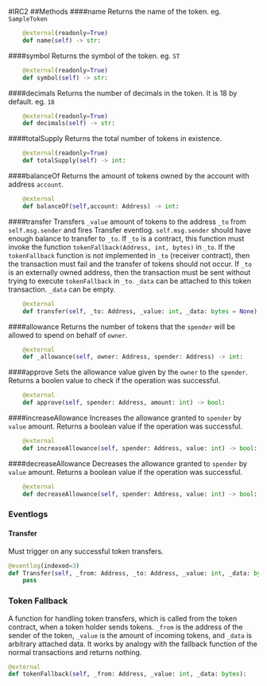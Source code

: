 #IRC2 
##Methods
####name
Returns the name of the token. eg. `SampleToken`
```Python
	@external(readonly=True)
	def name(self) -> str:
```
####symbol
Returns the symbol of the token. eg. `ST`
```Python
	@external(readonly=True)
	def symbol(self) -> str:
```

####decimals
Returns the number of decimals in the token. It is 18 by default. eg. `18`
```Python
	@external(readonly=True)
	def decimals(self) -> str:
```

####totalSupply
Returns the total number of tokens in existence.
```Python
	@external(readonly=True)
	def totalSupply(self) -> int:
```
####balanceOf
Returns the amount of tokens owned by the account with address `account`.
```Python
	@external
	def balanceOf(self,account: Address) -> int:
```

####transfer
Transfers `_value` amount of tokens to the address `_to` from `self.msg.sender` and fires Transfer eventlog. `self.msg.sender` should have enough balance to transfer to `_to`. If `_to` is a contract, this function must invoke the function `tokenFallback(Address, int, bytes)` in `_to`. If the `tokenFallback` function is not implemented in `_to` (receiver contract), then the transaction must fail and the transfer of tokens should not occur. If `_to` is an externally owned address, then the transaction must be sent without trying to execute `tokenFallback` in `_to`.  `_data` can be attached to this token transaction. `_data` can be empty.
```Python
	@external
	def transfer(self, _to: Address, _value: int, _data: bytes = None) -> bool:
```

####allowance
Returns the number of tokens that the `spender` will be allowed to spend on behalf of `owner`.
```Python
	@external
	def _allowance(self, owner: Address, spender: Address) -> int:
```

####approve
Sets the allowance value given by the `owner` to the `spender`. Returns a boolen value to check if the operation was successful.
```Python
	@external
	def approve(self, spender: Address, amount: int) -> bool:
```

####increaseAllowance
Increases the allowance granted to `spender` by `value` amount. Returns a boolean value if the operation was successful.
```Python
	@external
	def increaseAllowance(self, spender: Address, value: int) -> bool:
```

####decreaseAllowance
Decreases the allowance granted to `spender` by `value` amount. Returns a boolean value if the operation was successful.
```Python
	@external
	def decreaseAllowance(self, spender: Address, value: int) -> bool:
```










### Eventlogs

#### Transfer
Must trigger on any successful token transfers.
```python
@eventlog(indexed=3)
def Transfer(self, _from: Address, _to: Address, _value: int, _data: bytes):
    pass
```

### Token Fallback

A function for handling token transfers, which is called from the token contract, when a token holder sends tokens. `_from` is the address of the sender of the token, `_value` is the amount of incoming tokens, and `_data` is arbitrary attached data. It works by analogy with the fallback function of the normal transactions and returns nothing.
```python
@external
def tokenFallback(self, _from: Address, _value: int, _data: bytes):
```




